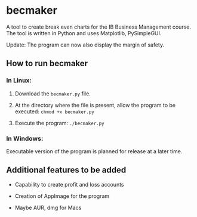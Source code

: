 # becmaker
A tool to create break even charts for the IB Business Management course. The tool is written in Python and uses Matplotlib, PySimpleGUI.

Update: The program can now also display the margin of safety.

## How to run becmaker
### In Linux:

1. Download the `becmaker.py` file.

2. At the directory where the file is present, allow the program to be executed: `chmod +x becmaker.py`

3. Execute the program: `./becmaker.py`

### In Windows:

Executable version of the program is planned for release at a later time.

## Additional features to be added

- Capability to create profit and loss accounts

- Creation of AppImage for the program

- Maybe AUR, dmg for Macs
